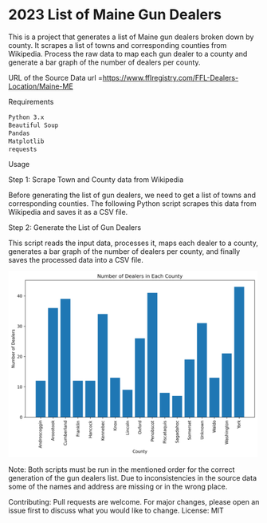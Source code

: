 # 2023 List of Maine Gun Dealers

This is a project that generates a list of Maine gun dealers broken down by county. 
It scrapes a list of towns and corresponding counties from Wikipedia.
Process the raw data to map each gun dealer to a county and generate a bar graph of the number of dealers per county.

URL of the Source Data
url =https://www.fflregistry.com/FFL-Dealers-Location/Maine-ME

Requirements

    Python 3.x
    Beautiful Soup
    Pandas
    Matplotlib
    requests

Usage

Step 1: Scrape Town and County data from Wikipedia

Before generating the list of gun dealers, we need to get a list of towns and corresponding counties. The following Python script scrapes this data from Wikipedia and saves it as a CSV file.

Step 2: Generate the List of Gun Dealers

This script reads the input data, processes it, maps each dealer to a county, generates a bar graph of the number of dealers per county, and finally saves the processed data into a CSV file.

<img src="Bar Graph of Gun Dealers.png" width=500>

Note: Both scripts must be run in the mentioned order for the correct generation of the gun dealers list. Due to inconsistencies in the source data some of the names and address are missing or in the wrong place.

Contributing: Pull requests are welcome. For major changes, please open an issue first to discuss what you would like to change.
License: MIT